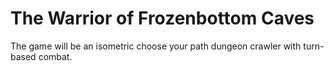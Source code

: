 # The Warrior of Frozenbottom Caves
The game will be an isometric choose your path dungeon crawler with turn-based combat.
